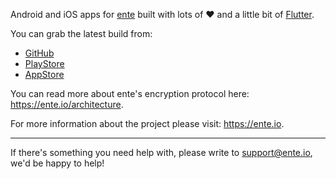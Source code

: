 Android and iOS apps for [ente](https://ente.io) built with lots of :heart: and a little bit of [Flutter](https://flutter.dev).

You can grab the latest build from:
- [GitHub](https://github.com/ente-io/frame/releases/latest)
- [PlayStore](https://play.google.com/store/apps/details?id=io.ente.photos)
- [AppStore](https://apps.apple.com/in/app/ente-photos/id1542026904)

You can read more about ente's encryption protocol here: https://ente.io/architecture.

For more information about the project please visit: https://ente.io.

---

If there's something you need help with, please write to [support@ente.io](mailto:support@ente.io), we'd be happy to help!
